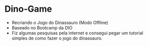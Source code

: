 # Dino-Game
 - Recriando o Jogo do Dinassauro (Modo Offline)
 - Baseado no Bootcamp da DIO
 - Fiz algumas pesquisas pela internet e consegui pegar um tutorial simples de como fazer o jogo do dinassauro.
